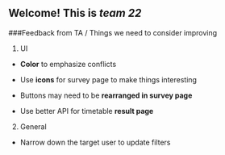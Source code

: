 ## **Welcome!** This is *team 22*

###Feedback from TA / Things we need to consider improving

1. UI

  * **Color** to emphasize conflicts

  * Use **icons** for survey page to make things interesting

  * Buttons may need to be **rearranged in survey page**

  * Use better API for timetable **result page**


2. General

  * Narrow down the target user to update filters
